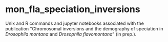# mon_fla_speciation_inversions
Unix and R commands and jupyter notebooks associated with the publication "Chromosomal inversions and the demography of speciation in _Drosophila montana_ and _Drosophila flavomontana_" (in prep.).
